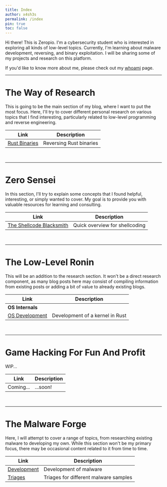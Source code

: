 ```yaml
---
title: Index
author: x4sh3s
permalink: /index
pin: true
toc: false
---
```


Hi there! This is Zeropio. I'm a cybersecurity student who is interested in exploring all kinds of low-level topics. Currently, I'm learning about malware development, reversing, and binary exploitation. I will be sharing some of my projects and research on this platform.

If you'd like to know more about me, please check out my [whoami](/whoami) page.

---

# The Way of Research

This is going to be the main section of my blog, where I want to put the most focus. Here, I'll try to cover different personal research on various topics that I find interesting, particularly related to low-level programming and reverse engineering.

| **Link**   | **Description**    |
|--------------- | --------------- |
| [Rust Binaries](/categories/rustversing) | Reversing Rust binaries |

<br>

---

# Zero Sensei

In this section, I'll try to explain some concepts that I found helpful, interesting, or simply wanted to cover. My goal is to provide you with valuable resources for learning and consulting.

| **Link**   | **Description**    |
|--------------- | --------------- |
| [The Shellcode Blacksmith](/sensei/shellcode-blacksmith) | Quick overview for shellcoding |

<br>

---

# The Low-Level Ronin

This will be an addition to the research section. It won't be a direct research component, as many blog posts here may consist of compiling information from existing posts or adding a bit of value to already existing blogs.

| **Link**   | **Description**    |
|--------------- | --------------- |
| **OS Internals** |
| [OS Development](/categories/osdev) | Development of a kernel in Rust |


<br>

---

# Game Hacking For Fun And Profit

WIP...

| **Link**   | **Description**    |
|--------------- | --------------- |
| Coming... | ...soon! |

<br>

---

# The Malware Forge

Here, I will attempt to cover a range of topics, from researching existing malware to developing my own. While this section won't be my primary focus, there may be occasional content related to it from time to time.

| **Link**   | **Description**    |
|--------------- | --------------- |
| [Development](/categories/development) | Development of malware |
| [Triages](/categories/triage/) | Triages for different malware samples |

